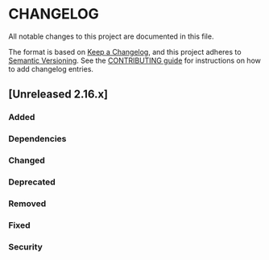 # CHANGELOG
All notable changes to this project are documented in this file.

The format is based on [Keep a Changelog](https://keepachangelog.com/en/1.0.0/), and this project adheres to [Semantic Versioning](https://semver.org/spec/v2.0.0.html). See the [CONTRIBUTING guide](./CONTRIBUTING.md#Changelog) for instructions on how to add changelog entries.

## [Unreleased 2.16.x]
### Added

### Dependencies

### Changed

### Deprecated

### Removed

### Fixed

### Security

[Unreleased 2.x]: https://github.com/opensearch-project/OpenSearch/compare/57cd81da11e5cb831029719f0394e40aff68ced2...2.16
